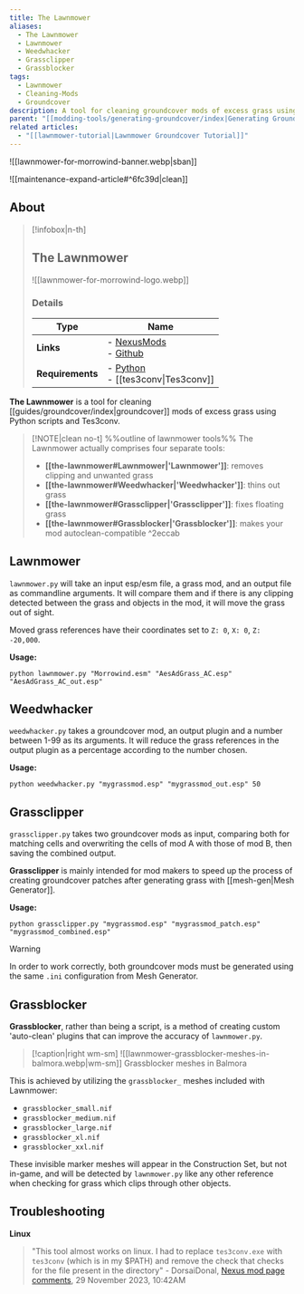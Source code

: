```yaml
---
title: The Lawnmower
aliases:
  - The Lawnmower
  - Lawnmower
  - Weedwhacker
  - Grassclipper
  - Grassblocker
tags:
  - Lawnmower
  - Cleaning-Mods
  - Groundcover
description: A tool for cleaning groundcover mods of excess grass using Python scripts and Tes3conv.
parent: "[[modding-tools/generating-groundcover/index|Generating Groundcover]]"
related articles:
  - "[[lawnmower-tutorial|Lawnmower Groundcover Tutorial]]"
---
```


![[lawnmower-for-morrowind-banner.webp|sban]]

![[maintenance-expand-article#^6fc39d|clean]]

## About

> [!infobox|n-th]
> 
> ## The Lawnmower
> 
> ![[lawnmower-for-morrowind-logo.webp]]
> 
> ### Details
> 
> | Type | Name |
> | --- | --- |
> | **Links** | - [NexusMods](https://www.nexusmods.com/morrowind/mods/53034)<br>- [Github](https://github.com/acidzebra/lawnmower) |
> | **Requirements** | - [Python]()<br>- [[tes3conv\|Tes3conv]] |

**The Lawnmower** is a tool for cleaning [[guides/groundcover/index|groundcover]] mods of excess grass using Python scripts and Tes3conv.

> [!NOTE|clean no-t] %%outline of lawnmower tools%%
> The Lawnmower actually comprises four separate tools:
> 
> - **[[the-lawnmower#Lawnmower|'Lawnmower']]**: removes clipping and unwanted grass
> - **[[the-lawnmower#Weedwhacker|'Weedwhacker']]**: thins out grass
> - **[[the-lawnmower#Grassclipper|'Grassclipper']]**: fixes floating grass
> - **[[the-lawnmower#Grassblocker|'Grassblocker']]**: makes your mod autoclean-compatible
^2eccab

## Lawnmower

`lawnmower.py` will take an input esp/esm file, a grass mod, and an output file as commandline arguments. It will compare them and if there is any clipping detected between the grass and objects in the mod, it will move the grass out of sight.

Moved grass references have their coordinates set to `Z: 0`, `X: 0`, `Z: -20,000`.

**Usage:**
```
python lawnmower.py "Morrowind.esm" "AesAdGrass_AC.esp" "AesAdGrass_AC_out.esp"
```

## Weedwhacker

`weedwhacker.py` takes a groundcover mod, an output plugin and a number between 1-99 as its arguments. It will reduce the grass references in the output plugin as a percentage according to the number chosen.

**Usage:**
```
python weedwhacker.py "mygrassmod.esp" "mygrassmod_out.esp" 50
```

## Grassclipper

`grassclipper.py` takes two groundcover mods as input, comparing both for matching cells and overwriting the cells of mod A with those of mod B, then saving the combined output. 

**Grassclipper** is mainly intended for mod makers to speed up the process of creating groundcover patches after generating grass with [[mesh-gen|Mesh Generator]].

**Usage:**
```
python grassclipper.py "mygrassmod.esp" "mygrassmod_patch.esp" "mygrassmod_combined.esp"
```

> [!Warning]
> In order to work correctly, both groundcover mods must be generated using the same `.ini` configuration from Mesh Generator.

## Grassblocker

**Grassblocker**, rather than being a script, is a method of creating custom 'auto-clean' plugins that can improve the accuracy of `lawnmower.py`.

> [!caption|right wm-sm]
> ![[lawnmower-grassblocker-meshes-in-balmora.webp|wm-sm]]
> Grassblocker meshes in Balmora

This is achieved by utilizing the `grassblocker_` meshes included with Lawnmower:

- `grassblocker_small.nif`
- `grassblocker_medium.nif`
- `grassblocker_large.nif`
- `grassblocker_xl.nif`
- `grassblocker_xxl.nif`

These invisible marker meshes will appear in the Construction Set, but not in-game, and will be detected by `lawnmower.py` like any other reference when checking for grass which clips through other objects.

## Troubleshooting

**Linux**
> "This tool almost works on linux. I had to replace `tes3conv.exe` with `tes3conv` (which is in my $PATH) and remove the check that checks for the file present in the directory"
> \- DorsaiDonal, [Nexus mod page comments](https://www.nexusmods.com/morrowind/mods/53034?tab=posts), 29 November 2023, 10:42AM